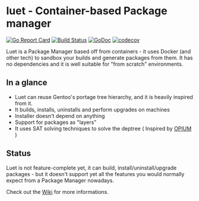 # luet - Container-based Package manager
[![Go Report Card](https://goreportcard.com/badge/github.com/mudler/luet)](https://goreportcard.com/report/github.com/mudler/luet)
[![Build Status](https://travis-ci.org/mudler/luet.svg?branch=master)](https://travis-ci.org/mudler/luet)
[![GoDoc](https://godoc.org/github.com/mudler/luet?status.svg)](https://godoc.org/github.com/mudler/luet)
[![codecov](https://codecov.io/gh/mudler/luet/branch/master/graph/badge.svg)](https://codecov.io/gh/mudler/luet)

Luet is a Package Manager based off from containers - it uses Docker (and other tech) to sandbox your builds and generate packages from them. It has no dependencies and it is well suitable for "from scratch" environments.

## In a glance

- Luet can reuse Gentoo's portage tree hierarchy, and it is heavily inspired from it.
- It builds, installs, uninstalls and perform upgrades on machines
- Installer doesn't depend on anything
- Support for packages as "layers"
- It uses SAT solving techniques to solve the deptree ( Inspired by [OPIUM](https://ranjitjhala.github.io/static/opium.pdf) )

## Status

Luet is not feature-complete yet, it can build, install/uninstall/upgrade packages - but it doesn't support yet all the features you would normally expect from a Package Manager nowadays.

Check out the [Wiki](https://github.com/mudler/luet/wiki) for more informations.
